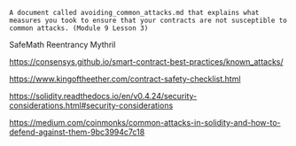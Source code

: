     A document called avoiding_common_attacks.md that explains what measures you took to ensure that your contracts are not susceptible to common attacks. (Module 9 Lesson 3)


SafeMath
Reentrancy
Mythril

https://consensys.github.io/smart-contract-best-practices/known_attacks/

https://www.kingoftheether.com/contract-safety-checklist.html

https://solidity.readthedocs.io/en/v0.4.24/security-considerations.html#security-considerations

https://medium.com/coinmonks/common-attacks-in-solidity-and-how-to-defend-against-them-9bc3994c7c18
